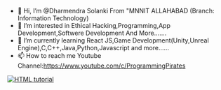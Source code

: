 - 👋 Hi, I’m @Dharmendra Solanki From "MNNIT ALLAHABAD (Branch: Information Technology)
- 👀 I’m interested in Ethical Hacking,Programming,App Development,Softwere Development And More.......
- 🌱 I’m currently learning React JS,Game Development(Unity,Unreal Engine),C,C++,Java,Python,Javascript and more......
- 📫 How to reach me Youtube Channel:https://www.youtube.com/c/ProgrammingPirates






<a href="https://www.google.com/url?sa=i&url=https%3A%2F%2Fdribbble.com%2Fshots%2F3641004-Coding-Animation&psig=AOvVaw15VLsNvT4EBLkfEiqg2YRF&ust=1619170831480000&source=images&cd=vfe&ved=2ahUKEwimt5nDx5HwAhWuArcAHUPgA8gQjRx6BAgAEAc"><img src="https://www.google.com/url?sa=i&url=https%3A%2F%2Fdribbble.com%2Fshots%2F3641004-Coding-Animation&psig=AOvVaw15VLsNvT4EBLkfEiqg2YRF&ust=1619170831480000&source=images&cd=vfe&ved=2ahUKEwimt5nDx5HwAhWuArcAHUPgA8gQjRx6BAgAEAc.gif" alt="HTML tutorial" title=""></a>







 




<!---
ProgrammingPirates/ProgrammingPirates is a ✨ special ✨ repository because its `README.md` (this file) appears on your GitHub profile.
You can click the Preview link to take a look at your changes.
--->
